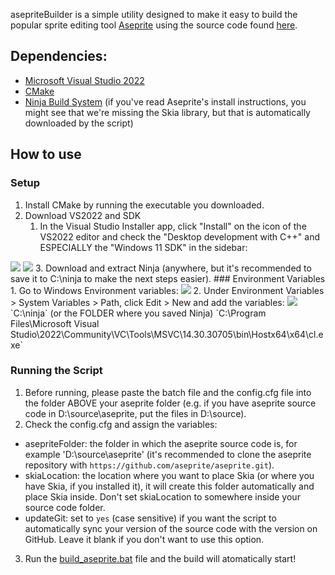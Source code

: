  asepriteBuilder is a simple utility designed to make it easy to build the popular sprite editing tool [Aseprite](https://www.aseprite.com) using the source code found [here](https://github.com/aseprite/aseprite/).


## Dependencies:
- [Microsoft Visual Studio 2022](https://visualstudio.microsoft.com/vs/community/)
- [CMake](https://cmake.org/download/)
- [Ninja Build System](https://ninja-build.org/)
  (if you've read Aseprite's install instructions, you might see that we're missing the Skia library, but that is automatically downloaded by the script)

## How to use
### Setup
 1. Install CMake by running the executable you downloaded.
 2. Download VS2022 and SDK
    1. In the Visual Studio Installer app, click "Install" on the icon of the VS2022 editor and check the "Desktop development with C++" and ESPECIALLY the "Windows 11 SDK" in the sidebar:
   <img src="https://dfstudios.neocities.org/img/aseprite/01.png">
   <img src="https://dfstudios.neocities.org/img/aseprite/02.png">
3. Download and extract Ninja (anywhere, but it's recommended to save it to C:\ninja to make the next steps easier).
### Environment Variables
1. Go to Windows Environment variables:
   <img src="https://dfstudios.neocities.org/img/aseprite/03.png">
2. Under Environment Variables >  System Variables > Path, click Edit > New and add the variables:
   <img src="https://dfstudios.neocities.org/img/aseprite/04.png">
   `C:\ninja` (or the FOLDER where you saved Ninja)
   `C:\Program Files\Microsoft Visual Studio\2022\Community\VC\Tools\MSVC\14.30.30705\bin\Hostx64\x64\cl.exe`

### Running the Script
1. Before running, please paste the batch file and the config.cfg file into the folder ABOVE your aseprite folder (e.g. if you have aseprite source code in D:\source\aseprite, put the files in D:\source).
2. Check the config.cfg and assign the variables:
- asepriteFolder: the folder in which the aseprite source code is, for example 'D:\source\aseprite' (it's recommended to clone the aseprite repository with `https://github.com/aseprite/aseprite.git`).
- skiaLocation: the location where you want to place Skia (or where you have Skia, if you installed it), it will create this folder automatically and place Skia inside. Don't set skiaLocation to somewhere inside your source code folder.
- updateGit: set to `yes` (case sensitive) if you want the script to automatically sync your version of the source code with the version on GitHub. Leave it blank if you don't want to use this option.
3. Run the [build_aseprite.bat](build_aseprite.bat) file and the build will atomatically start!